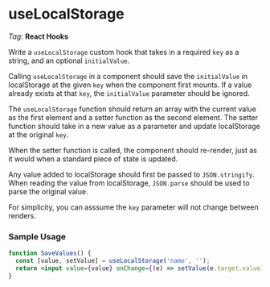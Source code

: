 # useLocalStorage

_Tag_: **React Hooks**

Write a `useLocalStorage` custom hook that takes in a required `key` as a string, and an optional `initialValue`.

Calling `useLocalStorage` in a component should save the `initialValue` in localStorage at the given `key` when the component first mounts. If a value already exists at that `key`, the `initialValue` parameter should be ignored.

The `useLocalStorage` function should return an array with the current value as the first element and a setter function as the second element. The setter function should take in a new value as a parameter and update localStorage at the original `key`.

When the setter function is called, the component should re-render, just as it would when a standard piece of state is updated.

Any value added to localStorage should first be passed to `JSON.stringify`. When reading the value from localStorage, `JSON.parse` should be used to parse the original value.

For simplicity, you can asssume the `key` parameter will not change between renders.

### Sample Usage

```jsx
function SaveValues() {
  const [value, setValue] = useLocalStorage('name', '');
  return <input value={value} onChange={(e) => setValue(e.target.value)} />;
}
```
